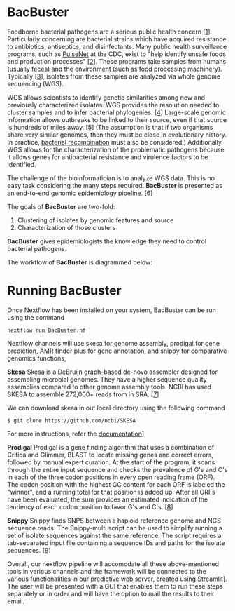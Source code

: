 # BacBuster

Foodborne bacterial pathogens are a serious public health concern [[1](https://doi.org/10.3934%2Fmicrobiol.2017.3.529)].  Particularly concerning are bacterial strains which have acquired resistance to antibiotics, antiseptics, and disinfectants.  Many public health surveillance programs, such as [PulseNet](https://www.cdc.gov/pulsenet/index.html) at the CDC, exist to "help identify unsafe foods and production processes" [[2](https://www.cdc.gov/pulsenet/next-gen-wgs.html)].  These programs take samples from humans (usually feces) and the environment (such as food processing machinery).  Typically [[3](https://www.cdc.gov/foodnet/reports/cidt-questions-and-answers.html)], isolates from these samples are analyzed via whole genome sequencing (WGS).  

WGS allows scientists to identify genetic similarities among new and previously characterized isolates.  WGS provides the resolution needed to cluster samples and to infer bacterial phylogenies. [[4](https://www.ncbi.nlm.nih.gov/pmc/articles/PMC5608882/)] Large-scale genomic information allows outbreaks to be linked to their source, even if that source is hundreds of miles away. [[5](https://www.cdc.gov/ncezid/dfwed/keyprograms/tracking-foodborne-illness-wgs.html)] (The assumption is that if two organisms share very similar genomes, then they must be close in evolutionary history.  In practice, [bacterial recombination](https://en.wikipedia.org/wiki/Bacterial_recombination) must also be considered.)  Additionally, WGS allows for the characterization of the problematic pathogens because it allows genes for antibacterial resistance and virulence factors to be identified.

The challenge of the bioinformatician is to analyze WGS data.  This is no easy task considering the many steps required.  **BacBuster** is presented as an end-to-end genomic epidemiology pipeline. [[6](https://www.ncbi.nlm.nih.gov/pmc/articles/PMC5572866/)]  

The goals of **BacBuster** are two-fold:
1. Clustering of isolates by genomic features and source
2. Characterization of those clusters

**BacBuster** gives epidemiologists the knowledge they need to control bacterial pathogens.

The workflow of **BacBuster** is diagrammed below: 

# Running BacBuster
Once Nextflow has been installed on your system, BacBuster can be run using the command

```
nextflow run BacBuster.nf
```
Nextflow channels will use skesa for genome assembly, prodigal for gene prediction, AMR finder plus for gene annotation, and snippy for comparative genomics functions,

**Skesa**
Skesa is a DeBruijn graph-based de-novo assembler designed for assembling microbial genomes. They have a higher sequence quality assemblies compared to other genome assembly tools. NCBI has used SKESA to assemble 272,000+ reads from in SRA. [[7](https://genomebiology.biomedcentral.com/articles/10.1186/s13059-018-1540-z)]  

We can download skesa in out local directory using the following command 
```
$ git clone https://github.com/ncbi/SKESA
```
For more instructions, refer the  [documentation](https://github.com/ncbi/SKESA)]  

**Prodigal**
Prodigal is a gene finding algorithm that uses a combination of Critica and Glimmer, BLAST to locate missing genes and correct errors, followed by manual expert curation. At the start of the program, it scans through the entire input sequence and checks the prevalence of G's and C's in each of the three codon positions in every open reading frame (ORF). The codon position with the highest GC content for each ORF is labeled the "winner", and a running total for that position is added up. After all ORFs have been evaluated, the sum provides an estimated indication of the tendency of each codon position to favor G's and C's. [[8](https://bmcbioinformatics.biomedcentral.com/articles/10.1186/1471-2105-11-119)]  

**Snippy**
Snippy finds SNPS between a haploid reference genome and NGS sequence reads. The Snippy-multi script can be used to simplify running a set of isolate sequences against the same reference. The script requires a tab-separated input file containing a sequence IDs and paths for the isolate sequences. [[9](https://github.com/tseemann/snippy)] 

Overall, our nextflow pipeline will accomodate all these above-mentioned tools in various channels and the framework will be connected to the various functionalities in our predictive web server, created using [Streamlit](https://streamlit.io/)]. The user will be presented with a GUI that enables them to run these steps separately or in order and will have the option to mail the results to their email.
